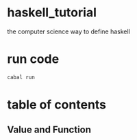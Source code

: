 # haskell_tutorial
the computer science way to define haskell

# run code

```bash
cabal run
```

# table of contents

## Value and Function
